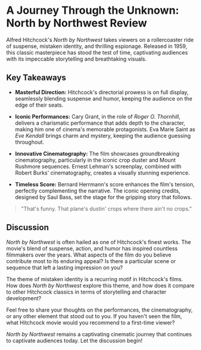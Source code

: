 # A Journey Through the Unknown: North by Northwest Review

Alfred Hitchcock's *North by Northwest* takes viewers on a rollercoaster ride of suspense, mistaken identity, and thrilling espionage. Released in 1959, this classic masterpiece has stood the test of time, captivating audiences with its impeccable storytelling and breathtaking visuals.

## Key Takeaways

- **Masterful Direction:** Hitchcock's directorial prowess is on full display, seamlessly blending suspense and humor, keeping the audience on the edge of their seats.

- **Iconic Performances:** Cary Grant, in the role of *Roger O. Thornhill*, delivers a charismatic performance that adds depth to the character, making him one of cinema's memorable protagonists. Eva Marie Saint as *Eve Kendall* brings charm and mystery, keeping the audience guessing throughout.

- **Innovative Cinematography:** The film showcases groundbreaking cinematography, particularly in the iconic crop duster and Mount Rushmore sequences. Ernest Lehman's screenplay, combined with Robert Burks' cinematography, creates a visually stunning experience.

- **Timeless Score:** Bernard Herrmann's score enhances the film's tension, perfectly complementing the narrative. The iconic opening credits, designed by Saul Bass, set the stage for the gripping story that follows.

> "That's funny. That plane's dustin' crops where there ain't no crops."

## Discussion

*North by Northwest* is often hailed as one of Hitchcock's finest works. The movie's blend of suspense, action, and humor has inspired countless filmmakers over the years. What aspects of the film do you believe contribute most to its enduring appeal? Is there a particular scene or sequence that left a lasting impression on you?

The theme of mistaken identity is a recurring motif in Hitchcock's films. How does *North by Northwest* explore this theme, and how does it compare to other Hitchcock classics in terms of storytelling and character development?

Feel free to share your thoughts on the performances, the cinematography, or any other element that stood out to you. If you haven't seen the film, what Hitchcock movie would you recommend to a first-time viewer?

*North by Northwest* remains a captivating cinematic journey that continues to captivate audiences today. Let the discussion begin!